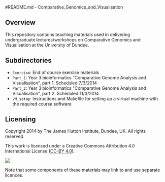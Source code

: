 #README.md - Comparative_Genomics_and_Visualisation

## Overview

This repository contains teaching materials used in delivering undergraduate lectures/workshops on Comparative Genomics and Visualisation at the University of Dundee.



## Subdirectories

* `Exercise`: End of course exercise materials
* `Part_1`: Year 3 bioinformatics "Comparative Genome Analysis and Visualisation", part 1. Scheduled 7/3/2014
* `Part_2`: Year 3 bioinformatics "Comparative Genome Analysis and Visualisation", part 2. Scheduled 11/3/2014
* `VM_setup`: Instructions and Makefile for setting up a virtual machine with the required course software

## Licensing

Copyright 2014 by The James Hutton Institute, Dundee, UK. All rights reserved.

This work is licensed under a Creative Commons Attribution 4.0 International License ([CC-BY 4.0](http://creativecommons.org/licenses/by/4.0/)).

![](http://i.creativecommons.org/l/by/4.0/88x31.png)

Note that some components of these materials may link to and use separate licences.